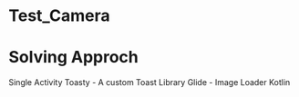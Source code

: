 # Test_Camera 
 

# Solving Approch

Single Activity 
Toasty - A custom Toast Library
Glide - Image Loader 
Kotlin 
